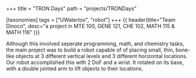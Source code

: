 +++
title = "TRON Days"
path = "projects/TRONDays"

[taxonomies]
tags = ["UWaterloo", "robot"]
+++
{{ header(title="Team Dinoco", desc="a project in MTE 100, GENE 121, CHE 102, MATH 115 & MATH 116" )}}

Although this involved seperate programming, math, and chemistry tasks, the main project was to build a robot capable of of placing small, thin, bone-like objects at 3 different vertical levels and 3 different horizontal locations. Our robot accomplished this with 2 DoF and a wrist. It rotated on its base, with a double jointed arm to lift objects to their locations.